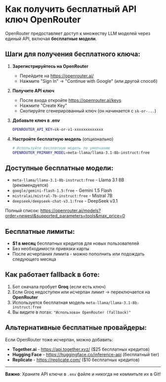 # Как получить бесплатный API ключ OpenRouter

OpenRouter предоставляет доступ к множеству LLM моделей через единый API, включая **бесплатные модели**.

## Шаги для получения бесплатного ключа:

1. **Зарегистрируйтесь на OpenRouter**
   - Перейдите на https://openrouter.ai/
   - Нажмите "Sign In" → "Continue with Google" (или другой способ)

2. **Получите API ключ**
   - После входа откройте https://openrouter.ai/keys
   - Нажмите "Create Key"
   - Скопируйте сгенерированный ключ (он начинается с `sk-or-...`)

3. **Добавьте ключ в .env**
   ```bash
   OPENROUTER_API_KEY=sk-or-v1-xxxxxxxxxxxxx
   ```

4. **Настройте бесплатную модель** (опционально)
   ```bash
   # Используйте бесплатную модель по умолчанию
   OPENROUTER_PRIMARY_MODEL=meta-llama/llama-3.1-8b-instruct:free
   ```

## Доступные бесплатные модели:

- `meta-llama/llama-3.1-8b-instruct:free` - Llama 3.1 8B (рекомендуется)
- `google/gemini-flash-1.5:free` - Gemini 1.5 Flash
- `mistralai/mistral-7b-instruct:free` - Mistral 7B
- `deepseek/deepseek-chat-v3.1:free` - DeepSeek v3.1

Полный список: https://openrouter.ai/models?order=newest&supported_parameters=tools&max_price=0

## Бесплатные лимиты:

- **$1 в месяц** бесплатных кредитов для новых пользователей
- Без необходимости привязки карты
- После исчерпания лимита - можно пополнить или подождать следующего месяца

## Как работает fallback в боте:

1. Бот сначала пробует **Groq** (если есть ключ)
2. Если Groq недоступен или исчерпан лимит → переключается на **OpenRouter**
3. Используется бесплатная модель `meta-llama/llama-3.1-8b-instruct:free`
4. Вы видите в логах: `"Использован OpenRouter (fallback)"`

## Альтернативные бесплатные провайдеры:

Если OpenRouter тоже исчерпан, можно добавить:

- **Together.ai** - https://api.together.xyz/ ($25 бесплатных кредитов)
- **Hugging Face** - https://huggingface.co/inference-api (бесплатный tier)
- **Replicate** - https://replicate.com/ ($10 бесплатных кредитов)

---

**Важно**: Храните API ключи в `.env` файле и никогда не коммитьте их в Git!
